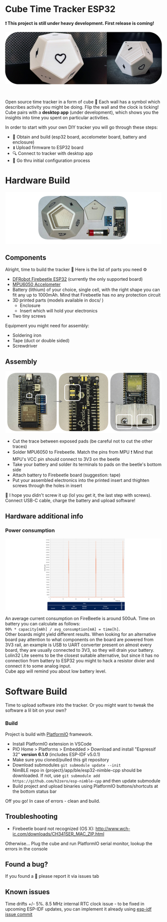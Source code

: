 # Cube Time Tracker ESP32

**:exclamation: This project is still under heavy development. First release is coming!**
</br>

![:game_die: tracker](docs/images/cubeDemo.png) 

</br>

Open source time tracker in a form of cube :game_die: Each wall has a symbol which describes activity you might be doing. Flip the wall and the clock is ticking! Cube pairs with a **desktop app** (under development), which shows you the insights into time you spent on particular activities. 
</br>


In order to start with your own DIY tracker you will go through these steps:
- :hammer: Obtain and build (esp32 board, accelometer board, battery and enclosure)
- :arrow_double_up: Upload firmware to ESP32 board
- :mag: Connect to tracker with desktop app
- :rocket: Go thru initial configuration process

# Hardware Build

![All the elements](docs/images/hwAll.png)

## Components

Alright, time to build the tracker :game_die: Here is the list of parts you need :gear:

- [DFRobot Firebeetle ESP32](https://wiki.dfrobot.com/FireBeetle_Board_ESP32_E_SKU_DFR0654) (currently the only supported board)
- [MPU6050 Accelometer](https://components101.com/sensors/mpu6050-module)
- Battery (lithium) of your choice, single cell, with the right shape you can fit any up to 1000mAh. Mind that Firebeetle has no any protection circuit
- 3D printed parts (models available in docs/ )
  - Enclosure 
  - Insert which will hold your electronics
- Two tiny screws

Equipment you might need for assembly:
- Soldering iron
- Tape (duct or double sided)
- Screwdriver

## Assembly

![Steps](docs/images/hwBuild.png)

- Cut the trace between exposed pads (be careful not to cut the other traces)
- Solder MPU6050 to Firebeetle. Match the pins from MPU :exclamation: Mind that MPU's VCC pin should connect to 3V3 on the beetle
- Take your battery and solder its terminals to pads on the beetle's bottom side
- Attach battery to Firebeetle board (suggestion: tape)
- Put your assembled electronics into the printed insert and thighten screws through the holes in insert

:checkered_flag: I hope you didn't screw it up (lol you get it, the last step with screws).
</br>
Connect USB-C cable, charge the battery and upload software!

## Hardware additional info

### Power consumption

![Steps](docs/images/consumption.png)

An average current consumption on FireBeetle is around 500uA. Time on battery you can calculate as follows: </br>`90% * capacity[mAh] / avg_consumption[mA] = time[h]`. </br> Other boards might yield different results. When looking for an alternative board pay attention to what components on the board are powered from 3V3 rail, an example is USB to UART converter present on almost every board, they are usually connected to 3V3, so they will drain your battery. Lolin32 Lite seems to be the closest suitable alternative, but since it has no connection from battery to ESP32 you might to hack a resistor divier and connect it to some analog input.
</br>
Cube app will remind you about low battery level.

# Software Build

Time to upload software into the tracker. Or you might want to tweak the software a lil bit on your own?

### Build 
Project is build with [PlatformIO](https://platformio.org) framework.

- Install PlatformIO extension in VSCode
- PIO Home > Platforms > Embedded > Download and install "Espressif 32" **version 6.1.0** (includes ESP-IDF v5.0.1)
- Make sure you cloned/pulled this git repository
- Download submodules `git submodule update --init` </br> NimBLE repo in {project}/app/ble/esp32-nimble-cpp should be downloaded. If not, use `git submodule add https://github.com/h2zero/esp-nimble-cpp` and then update submodule
- Build project and upload binaries using PlatformIO buttons/shortcuts at the bottom status bar

Off you go! In case of errors - clean and build.

## Troubleshooting
- Firebeetle board not recognized (OS X): http://www.wch-ic.com/downloads/CH341SER_MAC_ZIP.html

Otherwise... Plug the cube and run PlatformIO serial monitor, lookup the errors in the console

## Found a bug?
If you found a :bug: please report it via issues tab

## Known issues
Time drifts +/- 5%. 8.5 MHz internal RTC clock issue - to be fixed in upcoming ESP-IDF updates, you can implement it already using [esp-idf issue commit](https://github.com/espressif/esp-idf/commit/a0ed82525ec03bfe3a3edc46fbbb2c8449db3e14)
